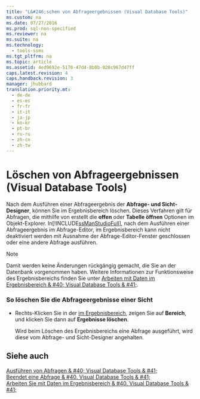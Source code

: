 ```yaml
---
title: "L&#246;schen von Abfrageergebnissen (Visual Database Tools)"
ms.custom: na
ms.date: 07/27/2016
ms.prod: sql-non-specified
ms.reviewer: na
ms.suite: na
ms.technology: 
  - tools-ssms
ms.tgt_pltfrm: na
ms.topic: article
ms.assetid: 4ed9692e-5170-47d4-8b0b-028c967d47ff
caps.latest.revision: 4
caps.handback.revision: 3
manager: jhubbard
translation.priority.mt: 
  - de-de
  - es-es
  - fr-fr
  - it-it
  - ja-jp
  - ko-kr
  - pt-br
  - ru-ru
  - zh-cn
  - zh-tw
---
```

# L&#246;schen von Abfrageergebnissen (Visual Database Tools)
Nach dem Ausführen einer Abfrageergebnis der **Abfrage- und Sicht-Designer**, können Sie im Ergebnisbereich löschen. Dieses Verfahren gilt für Abfragen, die mithilfe von erstellt die **offen** oder **Tabelle öffnen** Optionen im Objekt-Explorer. In[!INCLUDE[ssManStudioFull](../content/includes/ssManStudioFull_md.md)], nach dem Ausführen einer Abfrageergebnis im Abfrage-Editor, im Ergebnisbereich kann nicht deaktiviert werden mit Ausnahme der Abfrage-Editor-Fenster geschlossen oder eine andere Abfrage ausführen.  
  
> [!NOTE]  
> Damit werden keine Änderungen rückgängig gemacht, die Sie an der Datenbank vorgenommen haben. Weitere Informationen zur Funktionsweise des Ergebnisbereichs finden Sie unter [Arbeiten mit Daten im Ergebnisbereich & #40; Visual Database Tools & #41;](../content/Work-with-Data-in-the-Results-Pane--Visual-Database-Tools-.md).  
  
### So löschen Sie die Abfrageergebnisse einer Sicht  
  
-   Rechts\-Klicken Sie in der [im Ergebnisbereich](../content/Results-Pane--Visual-Database-Tools-.md), zeigen Sie auf **Bereich**, und klicken Sie dann auf **Ergebnisse löschen**.  
  
    Wird beim Löschen des Ergebnisbereichs eine Abfrage ausgeführt, wird diese vom Abfrage- und Sicht-Designer angehalten.  
  
## Siehe auch  
[Ausführen von Abfragen & #40; Visual Database Tools & #41;](../content/Run-Queries--Visual-Database-Tools-.md)  
[Beendet eine Abfrage & #40. Visual Database Tools & #41;](../content/Stop-a-Query--Visual-Database-Tools-.md)  
[Arbeiten Sie mit Daten im Ergebnisbereich & #40. Visual Database Tools & #41;](../content/Work-with-Data-in-the-Results-Pane--Visual-Database-Tools-.md)  
  
